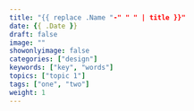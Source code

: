 ```yaml
---
title: "{{ replace .Name "-" " " | title }}"
date: {{ .Date }}
draft: false
image: ""
showonlyimage: false
categories: ["design"]
keywords: ["key", "words"]
topics: ["topic 1"]
tags: ["one", "two"]
weight: 1
---
```


